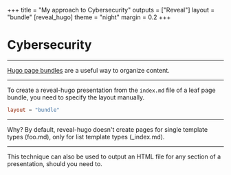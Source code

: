 +++
title = "My approach to Cybersecurity"
outputs = ["Reveal"]
layout = "bundle"
[reveal_hugo]
theme = "night"
margin = 0.2
+++

# Cybersecurity

---

[Hugo page bundles](https://gohugo.io/content-management/page-bundles/) are a useful way to organize content.

---

To create a reveal-hugo presentation from the `index.md` file of a leaf page bundle, you need to specify the layout manually.

```toml
layout = "bundle"
```

---

Why? By default, reveal-hugo doesn't create pages for single template types (foo.md), only for list template types (\_index.md).

---

This technique can also be used to output an HTML file for any section of a presentation, should you need to.
